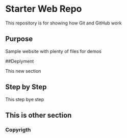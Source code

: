# Starter Web Repo

This repository is for showing how Git and GitHub work

## Purpose

Sample website with plenty of files for demos

##Deplyment

This new section

## Step by Step

This step bye step

## This is other section

### Copyrigth


